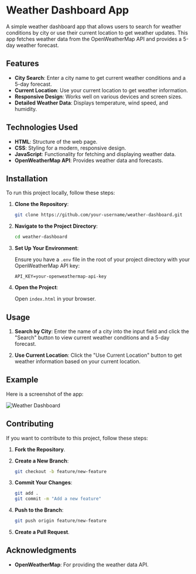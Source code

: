 # Weather Dashboard App

A simple weather dashboard app that allows users to search for weather conditions by city or use their current location to get weather updates. This app fetches weather data from the OpenWeatherMap API and provides a 5-day weather forecast.

## Features

- **City Search**: Enter a city name to get current weather conditions and a 5-day forecast.
- **Current Location**: Use your current location to get weather information.
- **Responsive Design**: Works well on various devices and screen sizes.
- **Detailed Weather Data**: Displays temperature, wind speed, and humidity.

## Technologies Used

- **HTML**: Structure of the web page.
- **CSS**: Styling for a modern, responsive design.
- **JavaScript**: Functionality for fetching and displaying weather data.
- **OpenWeatherMap API**: Provides weather data and forecasts.

## Installation

To run this project locally, follow these steps:

1. **Clone the Repository**:

    ```bash
    git clone https://github.com/your-username/weather-dashboard.git
    ```

2. **Navigate to the Project Directory**:

    ```bash
    cd weather-dashboard
    ```

3. **Set Up Your Environment**:
   
   Ensure you have a `.env` file in the root of your project directory with your OpenWeatherMap API key:

    ```plaintext
    API_KEY=your-openweathermap-api-key
    ```

4. **Open the Project**:

   Open `index.html` in your browser.

## Usage

1. **Search by City**: Enter the name of a city into the input field and click the "Search" button to view current weather conditions and a 5-day forecast.

2. **Use Current Location**: Click the "Use Current Location" button to get weather information based on your current location.

## Example

Here is a screenshot of the app:

![Weather Dashboard](path/to/screenshot.png)

## Contributing

If you want to contribute to this project, follow these steps:

1. **Fork the Repository**.
2. **Create a New Branch**:

    ```bash
    git checkout -b feature/new-feature
    ```

3. **Commit Your Changes**:

    ```bash
    git add .
    git commit -m "Add a new feature"
    ```

4. **Push to the Branch**:

    ```bash
    git push origin feature/new-feature
    ```

5. **Create a Pull Request**.


## Acknowledgments

- **OpenWeatherMap**: For providing the weather data API.

